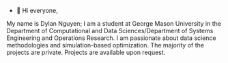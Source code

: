 - 👋 Hi everyone,

My name is Dylan Nguyen; I am a student at George Mason University in the Department of Computational and Data Sciences/Department of Systems Engineering and Operations Research. I am passionate about data science methodologies and simulation-based optimization. 
The majority of the projects are private. Projects are available upon request. 

<!---
dnguyen92/dnguyen92 is a ✨ special ✨ repository because its `README.md` (this file) appears on your GitHub profile.
You can click the Preview link to take a look at your changes.
--->
